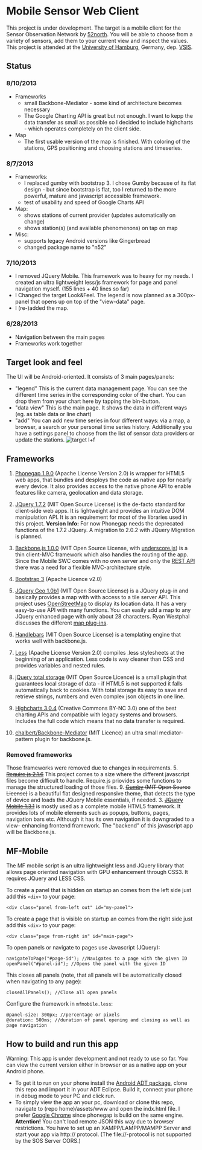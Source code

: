 Mobile Sensor Web Client
========================

This project is under development. The target is a mobile client for the Sensor Observation Network by [52north](http://52north.org/). You will be able to choose from a variety of sensors, add them to your current view and inspect the values.
This project is attended at the [University of Hamburg](http://www.uni-hamburg.de), Germany, dep. [VSIS](http://vsis-www.informatik.uni-hamburg.de/?lang=en).

## Status 
### 8/10/2013
- Frameworks
  - small Backbone-Mediator - some kind of architecture becomes necessary
  - The Google Charting API is great but not enough. I want to kepp the data transfer as small as possible so I decided to include highcharts - which operates completely on the client side.
- Map
  - The first usable version of the map is finished. With coloring of the stations, GPS positioning and choosing stations and timeseries.

### 8/7/2013
- Frameworks:
  - I replaced gumby with bootstrap 3. I chose Gumby because of its flat design - but since bootstrap is flat, too I returned to the more powerful, mature and javascript accessible framework.
  - test of usability and speed of Google Charts API
- Map:
  - shows stations of current provider (updates automatically on change)
  - shows station(s) (and available phenomenons) on tap on map
- Misc:
  - supports legacy Android versions like Gingerbread
  - changed package name to "n52"

### 7/10/2013
- I removed JQuery Mobile. This framework was to heavy for my needs. I created an ultra lightweight less/js framework for page and panel navigation myself. (155 lines + 40 lines so far)
- I Changed the target Look&Feel. The legend is now planned as a 300px-panel that opens up on top of the "view-data" page.
- I (re-)added the map.

### 6/28/2013
- Navigation between the main pages
- Frameworks work together

## Target look and feel
The UI will be Android-oriented. It consists of 3 main pages/panels:
- "legend"
  This is the current data management page. You can see the different time series in the corresponding color of the chart. You can drop them from your chart here by tapping the bin-button.
- "data view"
  This is the main page. It shows the data in different ways (eg. as table data or line chart)
- "add"
  You can add new time series in four different ways: via a map, a browser, a search or your personal time series history. Additionally you have a settings panel to choose from the list of sensor data providers or update the stations.
![target l+f](https://raw.github.com/marfnk/sosmobileclient/master/target_app.PNG "Target look and feel")

## Frameworks
1. [Phonegap 1.9.0](http://phonegap.com/) (Apache License Version 2.0)
    is wrapper for HTML5 web apps, that bundles and desploys the code as native app for nearly every device. It also provides access to the native phone API to enable features like camera, geolocation and data storage.
2. [JQuery 1.7.2](http://jquery.com/) (MIT Open Source License)
    is the de-facto standard for client-side web apps. It is lightweight and provides an intuitive DOM manipulation API. It is an requirement for most of the libraries used in this project. **Version Info:** For now Phonegap needs the deprecated functions of the 1.7.2 JQuery. A migration to 2.0.2 with JQuery Migration is planned.
3. [Backbone.js 1.0.0](http://backbonejs.org/) (MIT Open Source License, with [underscore.js](http://underscorejs.org/))
    is a thin client-MVC framework which also handles the routing of the app. Since the Mobile SWC comes with no own server and only the [REST API](https://wiki.52north.org/bin/view/SensorWeb/SensorWebClientRESTInterface) there was a need for a flexible MVC-architecture style.
4. [Bootstrap 3](http://getbootstrap.com/) (Apache Licence v2.0)
    
5. [JQuery Geo 1.0b1](http://jquerygeo.com/) (MIT Open Source License)
   is a JQuery plug-in and basically provides a map with with access to a tile server API. This project uses [OpenStreetMap](http://www.openstreetmap.org/) to display its location data. It has a very easy-to-use API with many functions. You can easily add a map to any JQuery enhanced page with only about 28 characters. Ryan Westphal discusses the different [map plug-ins](http://trippingthebits.com/geopres/).
6. [Handlebars](http://handlebarsjs.com/) (MIT Open Source License)
   is a templating engine that works well with backbone.js.
7. [Less](http://lesscss.org/) (Apache License Version 2.0)
   compiles .less stylesheets at the beginning of an application. Less code is way cleaner than CSS and provides variables and nested rules.
8. [jQuery total storage](https://github.com/jarednova/jquery-total-storage) (MIT Open Source Licence)
    is a small plugin that guarantees local storage of data - if HTML5 is not supported it falls automatically back to cookies. With total storage its easy to save and retrieve strings, numbers and even complex json objects in one line.
9. [Highcharts 3.0.4](http://www.highcharts.com/) (Creative Commons BY-NC 3.0)
   one of the best charting APIs and compatible with legacy systems and browsers. Includes the full code which means that no data transfer  is required.
10. [chalbert/Backbone-Mediator](https://github.com/chalbert/Backbone-Mediator) (MIT Licence)
   an ultra small mediator-pattern plugin for backbone.js.

### Removed frameworks
Those frameworks were removed due to changes in requirements.
5. ~~[Require.js 2.1.6](http://requirejs.org/)~~
   This project comes to a size where the different javascript files become difficult to handle. Require.js priovides some functions to manage the structured loading of those files.
9. ~~[Gumby](http://gumbyframework.com/) (MIT Open Source License)~~
   is a beautiful flat designed responsive theme, that detects the type of device and loads the JQuery Mobile essentials, if needed.
3. ~~[JQuery Mobile 1.3.1](http://jquerymobile.com/)~~
   is mostly used as a complete mobile HTML5 framework. It provides lots of mobile elements such as popups, buttons, pages, navigation bars etc. Although it has its own navigation it is downgraded to a view- enhancing frontend framework. The "backend" of this javascript app will be Backbone.js.

## MF-Mobile
The MF mobile script is an ultra lightweight less and JQuery library that allows page oriented navigation with GPU enhancement through CSS3. It requires JQuery and LESS CSS.

To create a panel that is hidden on startup an comes from the left side just add this `<div>` to your page:

    <div class="panel from-left out" id="my-panel">

To create a page that is visible on startup an comes from the right side just add this `<div>` to your page:

    <div class="page from-right in" id="main-page">

To open panels or navigate to pages use Javascript (JQuery):

    navigateToPage("#page-id"); //Navigates to a page with the given ID
    openPanel("#panel-id"); //Opens the panel with the given ID

This closes all panels (note, that all panels will be automatically closed when navigating to any page):

    closeAllPanels(); //Close all open panels

Configure the framework in `mfmobile.less`:

    @panel-size: 300px; //percentage or pixels
    @duration: 500ms; //duration of panel opening and closing as well as page navigation


## How to build and run this app
Warning: This app is under development and not ready to use so far.
You can view the current version either in browser or as a native app on your Android phone.
- To get it to run on your phone install the [Android ADT package](http://developer.android.com/sdk/installing/bundle.html), clone this repo and import it in your ADT Eclipse. Build it, connect your phone in debug mode to your PC and click run.
- To simply view the app an your pc, download or clone this repo, navigate to (repo home)/assets/www and open the indx.html file. I prefer [Google Chrome](https://www.google.com/intl/de/chrome/browser/) since phonegap is build on the same engine. **Attention!** You can't load remote JSON this way due to browser restrictions. You have to set up an XAMPP/LAMPP/MAMPP Server and start your app via http:// protocol. (The file://-protocol is not supported by the SOS Server CORS.)

